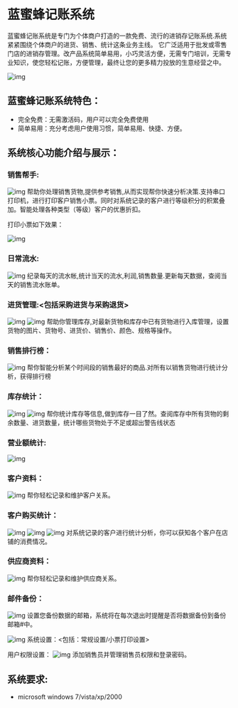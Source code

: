 # 蓝蜜蜂记账系统

蓝蜜蜂记账系统是专门为个体商户打造的一款免费、流行的进销存记账系统.系统紧紧围绕个体商户的进货、销售、统计这条业务主线。 它广泛适用于批发或零售门店的进销存管理。改产品系统简单易用，小巧灵活方便，无需专门培训，无需专业知识，使您轻松记账，方便管理，最终让您的更多精力投放的生意经营之中。

![img](http://static.oschina.net/uploads/space/2013/0419/011037_Xj8Z_188162.png)
## 蓝蜜蜂记账系统特色：
- 完全免费：无需激活码，用户可以完全免费使用
- 简单易用：充分考虑用户使用习惯，简单易用、快捷、方便。 
## 系统核心功能介绍与展示：

### 销售帮手:
![img](http://static.oschina.net/uploads/img/201304/20092414_9mQH.png)
帮助你处理销售货物,提供参考销售,从而实现帮你快速分析决策.支持串口打印机，进行打印客户销售小票。同时对系统记录的客户进行等级积分的积累叠加。智能处理各种类型（等级）客户的优惠折扣。

打印小票如下效果：

![img](http://static.oschina.net/uploads/img/201304/20092414_JAy6.png)
### 日常流水:

![img](http://static.oschina.net/uploads/img/201304/20092414_5tgV.png)
纪录每天的流水帐,统计当天的流水,利润,销售数量.更新每天数据，查阅当天的销售流水账单。

### 进货管理:<包括采购进货与采购退货>
![img](http://static.oschina.net/uploads/img/201304/20092414_XMiC.png)
![img](http://static.oschina.net/uploads/img/201304/20092414_Ew19.png)
帮助你管理库存,对最新货物和库存中已有货物进行入库管理，设置货物的图片、货物号、进货价、销售价、颜色、规格等操作。

### 销售排行榜：
![img](http://static.oschina.net/uploads/img/201304/20092414_6ge6.png)
帮你智能分析某个时间段的销售最好的商品.对所有以销售货物进行统计分析，获得排行榜

### 库存统计：
![img](http://static.oschina.net/uploads/img/201304/20092414_Oolb.png)
![img](http://static.oschina.net/uploads/img/201304/20092415_SLDa.png)
帮你统计库存等信息,做到库存一目了然。查阅库存中所有货物的剩余数量、进货数量，统计哪些货物处于不足或超出警告线状态

### 营业额统计:
![img](http://static.oschina.net/uploads/img/201304/20092415_ZPX0.png)

### 客户资料：
![img](http://static.oschina.net/uploads/img/201304/20092415_rmMD.png)
帮你轻松记录和维护客户关系。

### 客户购买统计：
![img](http://static.oschina.net/uploads/img/201304/20092415_5gPf.png)
![img](http://static.oschina.net/uploads/img/201304/20092415_7qja.png)
![img](http://static.oschina.net/uploads/img/201304/20092415_COIW.png)
对系统记录的客户进行统计分析，你可以获知各个客户在店铺的消费情况。

### 供应商资料：
![img](http://static.oschina.net/uploads/img/201304/20092415_SX3Z.png)
帮你轻松记录和维护供应商关系。

### 邮件备份：
![img](http://static.oschina.net/uploads/img/201304/20092416_6P7J.png)
设置您备份数据的邮箱，系统将在每次退出时提醒是否将数据备份到备份邮箱#中。

![img](http://static.oschina.net/uploads/img/201304/20092416_Zqxu.png)
系统设置：<包括：常规设置/小票打印设置>


用户权限设置： 
![img](http://static.oschina.net/uploads/img/201304/20092416_1D1J.png)
添加销售员并管理销售员权限和登录密码。

## 系统要求:
- microsoft windows 7/vista/xp/2000
